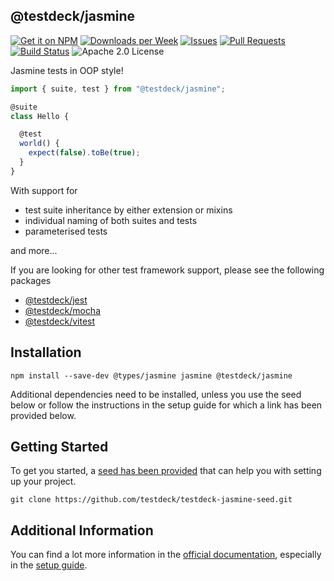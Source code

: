 ## @testdeck/jasmine

[![Get it on NPM](https://img.shields.io/npm/v/@testdeck/jasmine.svg)](https://npmjs.com/package/@testdeck/jasmine)
[![Downloads per Week](https://img.shields.io/npm/dw/@testdeck/jasmine.svg)](https://npmjs.com/package/@testdeck/jasmine)
[![Issues](https://img.shields.io/github/issues/testdeck/testdeck.svg)](https://github.com/testdeck/testdeck/issues)
[![Pull Requests](https://img.shields.io/github/issues-pr/testdeck/testdeck.svg)](https://github.com/testdeck/testdeck/pulls)
[![Build Status](https://github.com/testdeck/testdeck/actions/workflows/main.yml/badge.svg)](https://github.com/testdeck/testdeck/actions/workflows/main.yml)
![Apache 2.0 License](https://img.shields.io/npm/l/@testdeck/jasmine.svg)

Jasmine tests in OOP style!

```TypeScript
import { suite, test } from "@testdeck/jasmine";

@suite
class Hello {

  @test
  world() {
    expect(false).toBe(true);
  }
}
```

With support for

- test suite inheritance by either extension or mixins
- individual naming of both suites and tests
- parameterised tests

and more...

If you are looking for other test framework support, please see the following packages

- [@testdeck/jest](https://npmjs.com/package/@testdeck/jest)
- [@testdeck/mocha](https://npmjs.com/package/@testdeck/mocha)
- [@testdeck/vitest](https://npmjs.com/package/@testdeck/vitest)

## Installation

```shell
npm install --save-dev @types/jasmine jasmine @testdeck/jasmine
```

Additional dependencies need to be installed, unless you use the seed below or follow the instructions in the setup
guide for which a link has been provided below.

## Getting Started

To get you started, a [seed has been provided](https://github.com/testdeck/testdeck-jasmine-seed) that can help you with
setting up your project.

```shell
git clone https://github.com/testdeck/testdeck-jasmine-seed.git
```

## Additional Information

You can find a lot more information in the [official documentation](https://testdeck.org/), especially in the
[setup guide](https://testdeck.org/pages/guide/setup).
